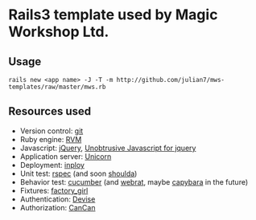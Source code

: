 # Rails3 template used by Magic Workshop Ltd.

## Usage

    rails new <app name> -J -T -m http://github.com/julian7/mws-templates/raw/master/mws.rb

## Resources used

* Version control: [git](http://git-scm.com/)
* Ruby engine: [RVM](http://rvm.beginrescueend.com/)
* Javascript: [jQuery](http://www.jquery.com/), [Unobtrusive Javascript for jquery](http://github.com/rails/jquery-ujs/)
* Application server: [Unicorn](http://unicorn.bogomips.org/)
* Deployment: [inploy](http://github.com/dcrec1/inploy)
* Unit test: [rspec](http://rspec.info/) (and soon [shoulda](http://github.com/thoughtbot/shoulda))
* Behavior test: [cucumber](http://cukes.info/) (and [webrat](http://github.com/brynary/webrat), maybe [capybara](http://github.com/jnicklas/capybara) in the future)
* Fixtures: [factory_girl](http://github.com/thoughtbot/factory_girl)
* Authentication: [Devise](http://github.com/plataformatec/devise)
* Authorization: [CanCan](http://github.com/ryanb/cancan)
